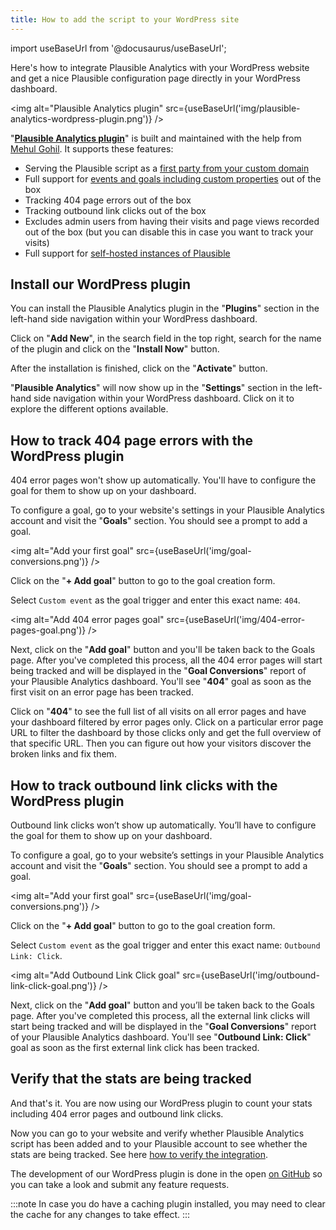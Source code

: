 ```yaml
---
title: How to add the script to your WordPress site
---
```


import useBaseUrl from '@docusaurus/useBaseUrl';

Here's how to integrate Plausible Analytics with your WordPress website and get a nice Plausible configuration page directly in your WordPress dashboard.

<img alt="Plausible Analytics plugin" src={useBaseUrl('img/plausible-analytics-wordpress-plugin.png')} />

"**[Plausible Analytics plugin](https://wordpress.org/plugins/plausible-analytics/)**" is built and maintained with the help from [Mehul Gohil](https://mehulgohil.com). It supports these features:

* Serving the Plausible script as a [first party from your custom domain](custom-domain.md)
* Full support for [events and goals including custom properties](custom-event-goals.md) out of the box
* Tracking 404 page errors out of the box
* Tracking outbound link clicks out of the box
* Excludes admin users from having their visits and page views recorded out of the box (but you can disable this in case you want to track your visits)
* Full support for [self-hosted instances of Plausible](self-hosting.md)

## Install our WordPress plugin

You can install the Plausible Analytics plugin in the "**Plugins**" section in the left-hand side navigation within your WordPress dashboard. 

Click on "**Add New**", in the search field in the top right, search for the name of the plugin and click on the "**Install Now**" button. 

After the installation is finished, click on the "**Activate**" button.

"**Plausible Analytics**" will now show up in the "**Settings**" section in the left-hand side navigation within your WordPress dashboard. Click on it to explore the different options available.

## How to track 404 page errors with the WordPress plugin

404 error pages won't show up automatically. You'll have to configure the goal for them to show up on your dashboard.

To configure a goal, go to your website's settings in your Plausible Analytics account and visit the "**Goals**" section. You should see a prompt to add a goal.

<img alt="Add your first goal" src={useBaseUrl('img/goal-conversions.png')} />

Click on the "**+ Add goal**" button to go to the goal creation form.

Select `Custom event` as the goal trigger and enter this exact name: `404`.

<img alt="Add 404 error pages goal" src={useBaseUrl('img/404-error-pages-goal.png')} />

Next, click on the "**Add goal**" button and you'll be taken back to the Goals page. After you've completed this process, all the 404 error pages will start being tracked and will be displayed in the "**Goal Conversions**" report of your Plausible Analytics dashboard. You'll see "**404**" goal as soon as the first visit on an error page has been tracked.

Click on "**404**" to see the full list of all visits on all error pages and have your dashboard filtered by error pages only. Click on a particular error page URL to filter the dashboard by those clicks only and get the full overview of that specific URL. Then you can figure out how your visitors discover the broken links and fix them.

## How to track outbound link clicks with the WordPress plugin

Outbound link clicks won’t show up automatically. You’ll have to configure the goal for them to show up on your dashboard.

To configure a goal, go to your website’s settings in your Plausible Analytics account and visit the "**Goals**" section. You should see a prompt to add a goal.

<img alt="Add your first goal" src={useBaseUrl('img/goal-conversions.png')} />

Click on the "**+ Add goal**" button to go to the goal creation form.

Select `Custom event` as the goal trigger and enter this exact name: `Outbound Link: Click`.

<img alt="Add Outbound Link Click goal" src={useBaseUrl('img/outbound-link-click-goal.png')} />

Next, click on the "**Add goal**" button and you’ll be taken back to the Goals page. After you've completed this process, all the external link clicks will start being tracked and will be displayed in the "**Goal Conversions**" report of your Plausible Analytics dashboard. You'll see "**Outbound Link: Click**" goal as soon as the first external link click has been tracked.

## Verify that the stats are being tracked

And that's it. You are now using our WordPress plugin to count your stats including 404 error pages and outbound link clicks. 

Now you can go to your website and verify whether Plausible Analytics script has been added and to your Plausible account to see whether the stats are being tracked. See here [how to verify the integration](plausible-script.md#verify-if-the-script-is-installed-on-your-site).

The development of our WordPress plugin is done in the open [on GitHub](https://github.com/plausible/wordpress) so you can take a look and submit any feature requests.

:::note
In case you do have a caching plugin installed, you may need to clear the cache for any changes to take effect. 
:::
